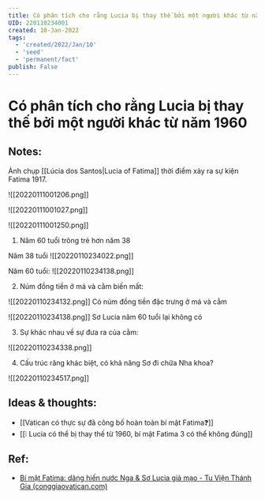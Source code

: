 ```yaml
---
title: Có phân tích cho rằng Lucia bị thay thế bởi một người khác từ năm 1960
UID: 220110234001
created: 10-Jan-2022
tags:
  - 'created/2022/Jan/10'
  - 'seed'
  - 'permanent/fact'
publish: False
---
```

# Có phân tích cho rằng Lucia bị thay thế bởi một người khác từ năm 1960

## Notes:
Ảnh chụp [[Lúcia dos Santos|Lucia of Fatima]] thời điểm xảy ra sự kiện Fatima 1917.

![[20220111001206.png]]

![[20220111001027.png]]

![[20220111001250.png]]

1. Năm 60 tuổi trông trẻ hơn năm 38

Năm 38 tuổi
![[20220110234022.png]]

Năm 60 tuổi:
![[20220110234138.png]]

2. Núm đồng tiền ở má và cằm biến mất:

![[20220110234132.png]]
Có núm đồng tiền đặc trưng ở má và cằm

![[20220110234138.png]]
Sơ Lucia năm 60 tuổi lại không có

3. Sự khác nhau về sự đưa ra của cằm:

![[20220110234338.png]]

4. Cấu trúc răng khác biệt, có khả năng Sơ đi chữa Nha khoa?

![[20220110234517.png]]

## Ideas & thoughts:
- [[Vatican có thực sự đã công bố hoàn toàn bí mật Fatima❓]]
- [[❕ Lucia có thể bị thay thế từ 1960, bí mật Fatima 3 có thể không đúng]]

## Ref:
- [Bí mật Fatima: dâng hiến nước Nga & Sơ Lucia giả mạo - Tu Viện Thánh Gia (conggiaovatican.com)](https://conggiaovatican.com/fatima-so-lucia-gia-mao/#gia-mao)


